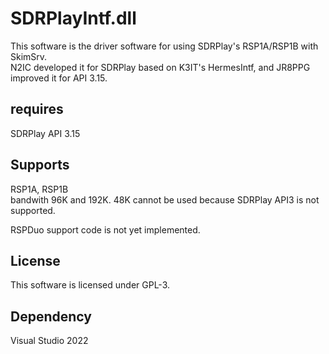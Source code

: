 # SDRPlayIntf.dll

This software is the driver software for using SDRPlay's RSP1A/RSP1B with SkimSrv.  
N2IC developed it for SDRPlay based on K3IT's HermesIntf, and JR8PPG improved it for API 3.15.  

## requires
SDRPlay API 3.15  

## Supports

RSP1A, RSP1B  
bandwith 96K and 192K. 48K cannot be used because SDRPlay API3 is not supported.  

RSPDuo support code is not yet implemented.

## License

This software is licensed under GPL-3.

## Dependency

Visual Studio 2022

